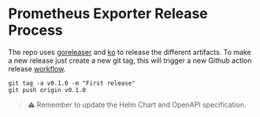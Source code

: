 # Prometheus Exporter Release Process

The repo uses [goreleaser](https://goreleaser.com/) and [ko](https://ko.build/) to release the different artifacts.
To make a new release just create a new git tag, this will trigger a new Github action release [workflow](https://github.com/tfadeyi/sloth-simple-comments/blob/main/.github/workflows/release.yml).

```shell
git tag -a v0.1.0 -m "First release"
git push origin v0.1.0
```

> ⚠️ Remember to update the Helm Chart and OpenAPI specification.
